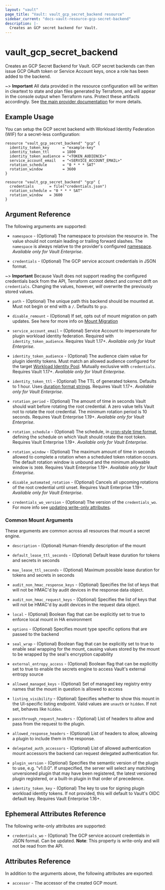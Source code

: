 ```yaml
---
layout: "vault"
page_title: "Vault: vault_gcp_secret_backend resource"
sidebar_current: "docs-vault-resource-gcp-secret-backend"
description: |-
  Creates an GCP secret backend for Vault.
---
```


# vault\_gcp\_secret\_backend

Creates an GCP Secret Backend for Vault. GCP secret backends can then issue GCP
OAuth token or Service Account keys, once a role has been added to the backend.

~> **Important** All data provided in the resource configuration will be
written in cleartext to state and plan files generated by Terraform, and
will appear in the console output when Terraform runs. Protect these
artifacts accordingly. See
[the main provider documentation](../index.html)
for more details.

## Example Usage
You can setup the GCP secret backend with Workload Identity Federation (WIF) for a secret-less configuration:
```hcl
resource "vault_gcp_secret_backend" "gcp" {
  identity_token_key      = "example-key"
  identity_token_ttl      = 1800
  identity_token_audience = "<TOKEN_AUDIENCE>"
  service_account_email   = "<SERVICE_ACCOUNT_EMAIL>"
  rotation_schedule       = "0 * * * SAT"
  rotation_window         = 3600
}
```

```hcl
resource "vault_gcp_secret_backend" "gcp" {
  credentials       = file("credentials.json")
  rotation_schedule = "0 * * * SAT"
  rotation_window   = 3600
}
```

## Argument Reference

The following arguments are supported:

* `namespace` - (Optional) The namespace to provision the resource in.
  The value should not contain leading or trailing forward slashes.
  The `namespace` is always relative to the provider's configured [namespace](/docs/providers/vault/index.html#namespace).
   *Available only for Vault Enterprise*.

* `credentials` - (Optional) The GCP service account credentials in JSON format.

~> **Important** Because Vault does not support reading the configured
credentials back from the API, Terraform cannot detect and correct drift
on `credentials`. Changing the values, however, _will_ overwrite the
previously stored values.

* `path` - (Optional) The unique path this backend should be mounted at. Must
not begin or end with a `/`. Defaults to `gcp`.

* `disable_remount` - (Optional) If set, opts out of mount migration on path updates.
  See here for more info on [Mount Migration](https://www.vaultproject.io/docs/concepts/mount-migration)

* `service_account_email` – (Optional) Service Account to impersonate for plugin workload identity federation.
  Required with `identity_token_audience`. Requires Vault 1.17+. *Available only for Vault Enterprise*.

* `identity_token_audience` - (Optional) The audience claim value for plugin identity
  tokens. Must match an allowed audience configured for the target [Workload Identity Pool](https://cloud.google.com/iam/docs/workload-identity-federation-with-other-providers#prepare).
  Mutually exclusive with `credentials`.  Requires Vault 1.17+. *Available only for Vault Enterprise*.

* `identity_token_ttl` - (Optional) The TTL of generated tokens. Defaults to
  1 hour. Uses [duration format strings](https://developer.hashicorp.com/vault/docs/concepts/duration-format).
  Requires Vault 1.17+. *Available only for Vault Enterprise*.

* `rotation_period` - (Optional) The amount of time in seconds Vault should wait before rotating the root credential.
  A zero value tells Vault not to rotate the root credential. The minimum rotation period is 10 seconds. Requires Vault Enterprise 1.19+.
  *Available only for Vault Enterprise*.

* `rotation_schedule` - (Optional) The schedule, in [cron-style time format](https://en.wikipedia.org/wiki/Cron),
  defining the schedule on which Vault should rotate the root token. Requires Vault Enterprise 1.19+. *Available only for Vault Enterprise*.

* `rotation_window` - (Optional) The maximum amount of time in seconds allowed to complete
  a rotation when a scheduled token rotation occurs. The default rotation window is
  unbound and the minimum allowable window is `3600`. Requires Vault Enterprise 1.19+. *Available only for Vault Enterprise*.

* `disable_automated_rotation` - (Optional) Cancels all upcoming rotations of the root credential until unset. Requires Vault Enterprise 1.19+.
  *Available only for Vault Enterprise*.

* `credentials_wo_version` - (Optional)  The version of the `credentials_wo`. For more info see [updating write-only attributes](https://registry.terraform.io/providers/hashicorp/vault/latest/docs/guides/using_write_only_attributes.html#updating-write-only-attributes).

### Common Mount Arguments
These arguments are common across all resources that mount a secret engine.

* `description` - (Optional) Human-friendly description of the mount

* `default_lease_ttl_seconds` - (Optional) Default lease duration for tokens and secrets in seconds

* `max_lease_ttl_seconds` - (Optional) Maximum possible lease duration for tokens and secrets in seconds

* `audit_non_hmac_response_keys` - (Optional) Specifies the list of keys that will not be HMAC'd by audit devices in the response data object.

* `audit_non_hmac_request_keys` - (Optional) Specifies the list of keys that will not be HMAC'd by audit devices in the request data object.

* `local` - (Optional) Boolean flag that can be explicitly set to true to enforce local mount in HA environment

* `options` - (Optional) Specifies mount type specific options that are passed to the backend

* `seal_wrap` - (Optional) Boolean flag that can be explicitly set to true to enable seal wrapping for the mount, causing values stored by the mount to be wrapped by the seal's encryption capability

* `external_entropy_access` - (Optional) Boolean flag that can be explicitly set to true to enable the secrets engine to access Vault's external entropy source

* `allowed_managed_keys` - (Optional) Set of managed key registry entry names that the mount in question is allowed to access

* `listing_visibility` - (Optional) Specifies whether to show this mount in the UI-specific
  listing endpoint. Valid values are `unauth` or `hidden`. If not set, behaves like `hidden`.

* `passthrough_request_headers` - (Optional) List of headers to allow and pass from the request to
  the plugin.

* `allowed_response_headers` - (Optional) List of headers to allow, allowing a plugin to include
  them in the response.

* `delegated_auth_accessors` - (Optional)  List of allowed authentication mount accessors the
  backend can request delegated authentication for.

* `plugin_version` - (Optional) Specifies the semantic version of the plugin to use, e.g. "v1.0.0".
  If unspecified, the server will select any matching unversioned plugin that may have been
  registered, the latest versioned plugin registered, or a built-in plugin in that order of precedence.

* `identity_token_key` - (Optional)  The key to use for signing plugin workload identity tokens. If
  not provided, this will default to Vault's OIDC default key. Requires Vault Enterprise 1.16+.

## Ephemeral Attributes Reference

The following write-only attributes are supported:

* `credentials_wo` - (Optional) The GCP service account credentials in JSON format. Can be updated.
  **Note**: This property is write-only and will not be read from the API.

## Attributes Reference

In addition to the arguments above, the following attributes are exported:

* `accessor` - The accessor of the created GCP mount.
